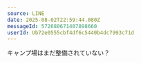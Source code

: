 ```yaml
---
source: LINE
date: 2025-08-02T22:59:44.080Z
messageId: 572680671407898660
userId: Ub72e0555cbf4df6c5440b4dc7993c71d
---
```


キャンプ場はまだ整備されていない？